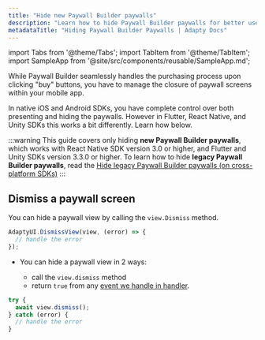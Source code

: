 ```yaml
---
title: "Hide new Paywall Builder paywalls"
description: "Learn how to hide Paywall Builder paywalls for better user control."
metadataTitle: "Hiding Paywall Builder Paywalls | Adapty Docs"
---
```


import Tabs from '@theme/Tabs'; 
import TabItem from '@theme/TabItem'; 
import SampleApp from '@site/src/components/reusable/SampleApp.md'; 

While Paywall Builder seamlessly handles the purchasing process upon clicking "buy" buttons, you have to manage the closure of paywall screens within your mobile app.

In native iOS and Android SDKs, you have complete control over both presenting and hiding the paywalls. However in Flutter, React Native, and Unity SDKs this works a bit differently. Learn how below.

:::warning
This guide covers only hiding **new Paywall Builder paywalls**, which works with React Native SDK version 3.0 or higher, and Flutter and Unity SDKs version 3.3.0 or higher. To learn how to hide **legacy Paywall Builder paywalls**, read the [Hide legacy Paywall Builder paywalls (on cross-platform SDKs)](hide-legacy-paywall-builder-paywalls)
:::

## Dismiss a paywall screen

<Tabs groupId="current-os" queryString>
<TabItem value="unity" label="Unity" default> 

You can hide a paywall view by calling the `view.Dismiss` method.

```typescript showLineNumbers title="Flutter"
AdaptyUI.DismissView(view, (error) => {
  // handle the error
});
```
<SampleApp /> 

</TabItem> 
<TabItem value="RN" label="React Native (TS)" default> 

- You can hide a paywall view in 2 ways: 

  - call the `view.dismiss` method 
  - return `true` from any [event we handle in handler](handling-pb-paywall-events).

```typescript showLineNumbers title="React Native (TSX)"
try {
  await view.dismiss();
} catch (error) {
  // handle the error
}
```

</TabItem> 
</Tabs>
